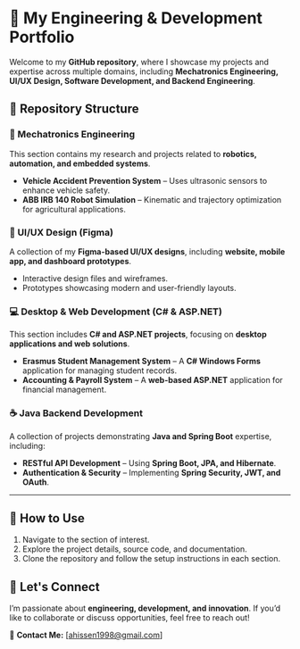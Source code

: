 # 🚀 My Engineering & Development Portfolio  

Welcome to my **GitHub repository**, where I showcase my projects and expertise across multiple domains, including **Mechatronics Engineering, UI/UX Design, Software Development, and Backend Engineering**.  

## 📂 Repository Structure  

### 🤖 Mechatronics Engineering  
This section contains my research and projects related to **robotics, automation, and embedded systems**.  

- **Vehicle Accident Prevention System** – Uses ultrasonic sensors to enhance vehicle safety.  
- **ABB IRB 140 Robot Simulation** – Kinematic and trajectory optimization for agricultural applications.   

### 🎨 UI/UX Design (Figma)  
A collection of my **Figma-based UI/UX designs**, including **website, mobile app, and dashboard prototypes**.  

- Interactive design files and wireframes.  
- Prototypes showcasing modern and user-friendly layouts.   

### 💻 Desktop & Web Development (C# & ASP.NET)  
This section includes **C# and ASP.NET projects**, focusing on **desktop applications and web solutions**.  

- **Erasmus Student Management System** – A **C# Windows Forms** application for managing student records.  
- **Accounting & Payroll System** – A **web-based ASP.NET** application for financial management.   

### ☕ Java Backend Development  
A collection of projects demonstrating **Java and Spring Boot** expertise, including:  

- **RESTful API Development** – Using **Spring Boot, JPA, and Hibernate**.  
- **Authentication & Security** – Implementing **Spring Security, JWT, and OAuth**.   

---

## 🔹 How to Use  
1. Navigate to the section of interest.  
2. Explore the project details, source code, and documentation.  
3. Clone the repository and follow the setup instructions in each section.  

## 🤝 Let's Connect  
I’m passionate about **engineering, development, and innovation**. If you’d like to collaborate or discuss opportunities, feel free to reach out!  

📩 **Contact Me:** [ahissen1998@gmail.com] 
